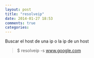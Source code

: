 ```yaml
---
layout: post
title: "resolveip"
date: 2014-01-27 18:53
comments: true
categories: 
---
```

Buscar el host de una ip o la ip de un host

>$ resolveip -s www.google.com

